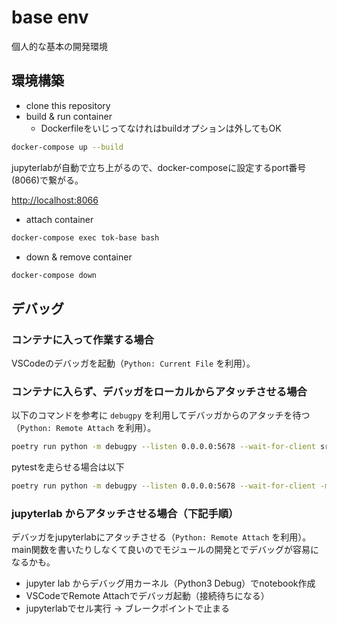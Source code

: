 # base env

個人的な基本の開発環境

## 環境構築

- clone this repository
- build & run container
  - Dockerfileをいじってなけれはbuildオプションは外してもOK

```bash
docker-compose up --build
```

jupyterlabが自動で立ち上がるので、docker-composeに設定するport番号(8066)で繋がる。

<http://localhost:8066>

- attach container

```bash
docker-compose exec tok-base bash
```

- down & remove container

```bash
docker-compose down
```

## デバッグ

### コンテナに入って作業する場合

VSCodeのデバッガを起動（`Python: Current File` を利用）。

### コンテナに入らず、デバッガをローカルからアタッチさせる場合

以下のコマンドを参考に `debugpy` を利用してデバッガからのアタッチを待つ（`Python: Remote Attach` を利用）。

```bash
poetry run python -m debugpy --listen 0.0.0.0:5678 --wait-for-client src/train.py
```

pytestを走らせる場合は以下

```bash
poetry run python -m debugpy --listen 0.0.0.0:5678 --wait-for-client -m pytest test/test_sample.py -s -k  test_sample
```

### jupyterlab からアタッチさせる場合（下記手順）

デバッガをjupyterlabにアタッチさせる（`Python: Remote Attach` を利用）。
main関数を書いたりしなくて良いのでモジュールの開発とでデバッグが容易になるかも。

- jupyter lab からデバッグ用カーネル（Python3 Debug）でnotebook作成
- VSCodeでRemote Attachでデバッガ起動（接続待ちになる）
- jupyterlabでセル実行 → ブレークポイントで止まる
